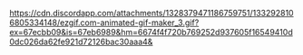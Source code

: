 https://cdn.discordapp.com/attachments/1328379471186759751/1332928106805334148/ezgif.com-animated-gif-maker_3.gif?ex=67ecbb09&is=67eb6989&hm=6674f4f720b769252d937605f16549410d0dc026da62fe921d72126bac30aaa4&